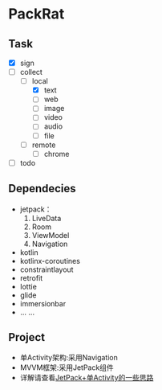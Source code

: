# PackRat

## Task
- [x] sign
- [ ] collect
  - [ ] local
    - [x] text
    - [ ] web
    - [ ] image
    - [ ] video
    - [ ] audio
    - [ ] file
  - [ ] remote
    - [ ] chrome
- [ ] todo

## Dependecies
* jetpack：
  1. LiveData
  2. Room
  3. ViewModel
  4. Navigation
* kotlin
* kotlinx-coroutines
* constraintlayout
* retrofit
* lottie
* glide
* immersionbar
* ... ...

## Project
- 单Activity架构:采用Navigation
- MVVM框架:采用JetPack组件
- 详解请查看[JetPack+单Activity的一些思路](https://www.jianshu.com/p/1560de5422ca)
